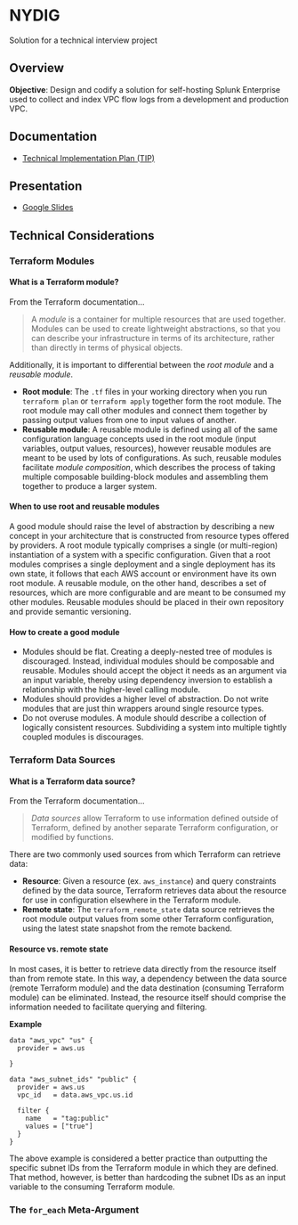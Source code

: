 # NYDIG

Solution for a technical interview project

## Overview

**Objective**: Design and codify a solution for self-hosting Splunk Enterprise used to collect and index VPC flow logs from a development and production VPC.

## Documentation
* [Technical Implementation Plan (TIP)](https://docs.google.com/document/d/1ngeUnW6V_6dT39Ch0z5WAEMv9DhDOLNEiLzSUuovPs0/edit?usp=sharing)

## Presentation
* [Google Slides](https://docs.google.com/presentation/d/1KEspS8o3wSaBs8Jgi7jBJwqnJZlTq_D5KwmMqCr4zg8/edit?usp=sharing)

## Technical Considerations

### Terraform Modules

#### What is a Terraform module?

From the Terraform documentation...

>A *module* is a container for multiple resources that are used together. Modules can be used to create lightweight abstractions, so that you can describe your infrastructure in terms of its architecture, rather than directly in terms of physical objects.

Additionally, it is important to differential between the *root module* and a *reusable module*.
* **Root module**: The `.tf` files in your working directory when you run `terraform plan` or `terraform apply` together form the root module. The root module may call other modules and connect them together by passing output values from one to input values of another.
* **Reusable module**: A reusable module is defined using all of the same configuration language concepts used in the root module (input variables, output values, resources), however reusable modules are meant to be used by lots of configurations. As such, reusable modules facilitate *module composition*, which describes the process of taking multiple composable building-block modules and assembling them together to produce a larger system.

#### When to use root and reusable modules

A good module should raise the level of abstraction by describing a new concept in your architecture that is constructed from resource types offered by providers. A root module typically comprises a single (or multi-region) instantiation of a system with a specific configuration. Given that a root modules comprises a single deployment and a single deployment has its own state, it follows that each AWS account or environment have its own root module. A reusable module, on the other hand, describes a set of resources, which are more configurable and are meant to be consumed my other modules. Reusable modules should be placed in their own repository and provide semantic versioning.

#### How to create a good module

* Modules should be flat. Creating a deeply-nested tree of modules is discouraged. Instead, individual modules should be composable and reusable. Modules should accept the object it needs as an argument via an input variable, thereby using dependency inversion to establish a relationship with the higher-level calling module.
* Modules should provides a higher level of abstraction. Do not write modules that are just thin wrappers around single resource types.
* Do not overuse modules. A module should describe a collection of logically consistent resources. Subdividing a system into multiple tightly coupled modules is discourages.

### Terraform Data Sources

#### What is a Terraform data source?

From the Terraform documentation...

>*Data sources* allow Terraform to use information defined outside of Terraform, defined by another separate Terraform configuration, or modified by functions.

There are two commonly used sources from which Terraform can retrieve data:
* **Resource**: Given a resource (ex. `aws_instance`) and query constraints defined by the data source, Terraform retrieves data about the resource for use in configuration elsewhere in the Terraform module.
* **Remote state**: The `terraform_remote_state` data source retrieves the root module output values from some other Terraform configuration, using the latest state snapshot from the remote backend.

#### Resource vs. remote state

In most cases, it is better to retrieve data directly from the resource itself than from remote state. In this way, a dependency between the data source (remote Terraform module) and the data destination (consuming Terraform module) can be eliminated. Instead, the resource itself should comprise the information needed to facilitate querying and filtering.

**Example**

```hcl
data "aws_vpc" "us" {
  provider = aws.us

}

data "aws_subnet_ids" "public" {
  provider = aws.us
  vpc_id   = data.aws_vpc.us.id

  filter {
    name   = "tag:public"
    values = ["true"]
  }
}
```

The above example is considered a better practice than outputting the specific subnet IDs from the Terraform module in which they are defined. That method, however, is better than hardcoding the subnet IDs as an input variable to the consuming Terraform module.

### The `for_each` Meta-Argument

<!-- TODO -->

